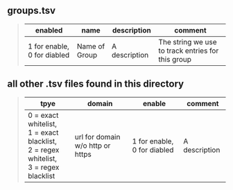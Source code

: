 ## groups.tsv

> enabled | name | description | comment
> ------------ | -------------| ------------ | -------------  
> 1 for enable, 0 for diabled | Name of Group | A description | The string we use to track entries for this group

## all other .tsv files found in this directory

> tpye | domain | enable | comment
> ------------ | -------------| ------------ | -------------  
> 0 = exact whitelist,<br>1 = exact blacklist,<br>2 = regex whitelist,<br>3 = regex blacklist | url for domain w/o http or https | 1 for enable, 0 for diabled | A description
